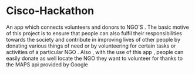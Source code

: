 # Cisco-Hackathon
An app which connects volunteers and donors to NGO'S . The basic motive of this project is to ensure that people can also fulfil their responsibilities towards the society and contribute in improving lives of other people by donating various things of need or by volunteering for certain tasks or activities of a particular NGO . Also , with the use of this app , people can easily donate as well locate the NGO they want to volunteer for thanks to the MAPS api provided by Google

